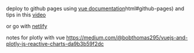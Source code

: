 deploy to github pages using [vue documentation](https://cli.vuejs.org/guide/deployment.)html#github-pages) and tips in this [video](https://www.youtube.com/watch?v=6Xq0ALFs6Jw)

or go with [netlify](https://www.netlify.com/)

notes for plotly with vue https://medium.com/@bobthomas295/vuejs-and-plotly-js-reactive-charts-da9b3b59f2dc
